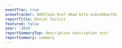 ```yaml
---
eventTrac: true
ackeeTracker: 9085fa1b-9ce7-46ad-b1fe-ac6ce86acfb1
reportTitle: Denial Tactics
featured: false
year: '2024'
reportSummaryTop: description description test
reportSummary: summary
---
```


